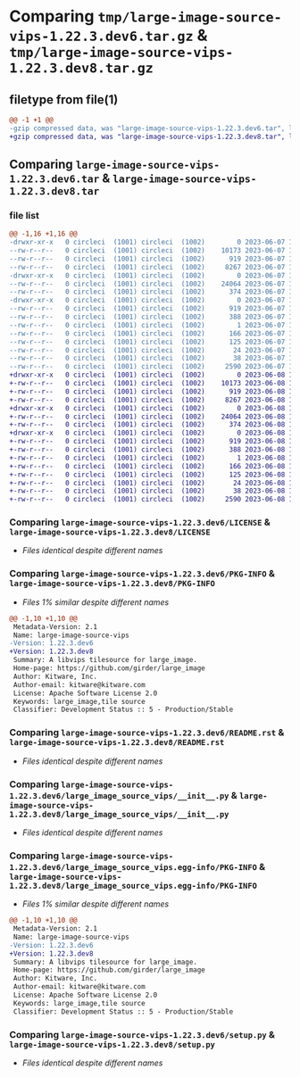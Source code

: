 # Comparing `tmp/large-image-source-vips-1.22.3.dev6.tar.gz` & `tmp/large-image-source-vips-1.22.3.dev8.tar.gz`

## filetype from file(1)

```diff
@@ -1 +1 @@
-gzip compressed data, was "large-image-source-vips-1.22.3.dev6.tar", last modified: Wed Jun  7 17:44:45 2023, max compression
+gzip compressed data, was "large-image-source-vips-1.22.3.dev8.tar", last modified: Thu Jun  8 12:53:04 2023, max compression
```

## Comparing `large-image-source-vips-1.22.3.dev6.tar` & `large-image-source-vips-1.22.3.dev8.tar`

### file list

```diff
@@ -1,16 +1,16 @@
-drwxr-xr-x   0 circleci  (1001) circleci  (1002)        0 2023-06-07 17:44:45.326861 large-image-source-vips-1.22.3.dev6/
--rw-r--r--   0 circleci  (1001) circleci  (1002)    10173 2023-06-07 17:44:45.000000 large-image-source-vips-1.22.3.dev6/LICENSE
--rw-r--r--   0 circleci  (1001) circleci  (1002)      919 2023-06-07 17:44:45.326861 large-image-source-vips-1.22.3.dev6/PKG-INFO
--rw-r--r--   0 circleci  (1001) circleci  (1002)     8267 2023-06-07 17:44:45.000000 large-image-source-vips-1.22.3.dev6/README.rst
-drwxr-xr-x   0 circleci  (1001) circleci  (1002)        0 2023-06-07 17:44:45.322861 large-image-source-vips-1.22.3.dev6/large_image_source_vips/
--rw-r--r--   0 circleci  (1001) circleci  (1002)    24064 2023-06-07 17:42:43.000000 large-image-source-vips-1.22.3.dev6/large_image_source_vips/__init__.py
--rw-r--r--   0 circleci  (1001) circleci  (1002)      374 2023-06-07 17:42:43.000000 large-image-source-vips-1.22.3.dev6/large_image_source_vips/girder_source.py
-drwxr-xr-x   0 circleci  (1001) circleci  (1002)        0 2023-06-07 17:44:45.326861 large-image-source-vips-1.22.3.dev6/large_image_source_vips.egg-info/
--rw-r--r--   0 circleci  (1001) circleci  (1002)      919 2023-06-07 17:44:45.000000 large-image-source-vips-1.22.3.dev6/large_image_source_vips.egg-info/PKG-INFO
--rw-r--r--   0 circleci  (1001) circleci  (1002)      388 2023-06-07 17:44:45.000000 large-image-source-vips-1.22.3.dev6/large_image_source_vips.egg-info/SOURCES.txt
--rw-r--r--   0 circleci  (1001) circleci  (1002)        1 2023-06-07 17:44:45.000000 large-image-source-vips-1.22.3.dev6/large_image_source_vips.egg-info/dependency_links.txt
--rw-r--r--   0 circleci  (1001) circleci  (1002)      166 2023-06-07 17:44:45.000000 large-image-source-vips-1.22.3.dev6/large_image_source_vips.egg-info/entry_points.txt
--rw-r--r--   0 circleci  (1001) circleci  (1002)      125 2023-06-07 17:44:45.000000 large-image-source-vips-1.22.3.dev6/large_image_source_vips.egg-info/requires.txt
--rw-r--r--   0 circleci  (1001) circleci  (1002)       24 2023-06-07 17:44:45.000000 large-image-source-vips-1.22.3.dev6/large_image_source_vips.egg-info/top_level.txt
--rw-r--r--   0 circleci  (1001) circleci  (1002)       38 2023-06-07 17:44:45.326861 large-image-source-vips-1.22.3.dev6/setup.cfg
--rw-r--r--   0 circleci  (1001) circleci  (1002)     2590 2023-06-07 17:42:43.000000 large-image-source-vips-1.22.3.dev6/setup.py
+drwxr-xr-x   0 circleci  (1001) circleci  (1002)        0 2023-06-08 12:53:04.588902 large-image-source-vips-1.22.3.dev8/
+-rw-r--r--   0 circleci  (1001) circleci  (1002)    10173 2023-06-08 12:53:04.000000 large-image-source-vips-1.22.3.dev8/LICENSE
+-rw-r--r--   0 circleci  (1001) circleci  (1002)      919 2023-06-08 12:53:04.588902 large-image-source-vips-1.22.3.dev8/PKG-INFO
+-rw-r--r--   0 circleci  (1001) circleci  (1002)     8267 2023-06-08 12:53:04.000000 large-image-source-vips-1.22.3.dev8/README.rst
+drwxr-xr-x   0 circleci  (1001) circleci  (1002)        0 2023-06-08 12:53:04.588902 large-image-source-vips-1.22.3.dev8/large_image_source_vips/
+-rw-r--r--   0 circleci  (1001) circleci  (1002)    24064 2023-06-08 12:51:10.000000 large-image-source-vips-1.22.3.dev8/large_image_source_vips/__init__.py
+-rw-r--r--   0 circleci  (1001) circleci  (1002)      374 2023-06-08 12:51:10.000000 large-image-source-vips-1.22.3.dev8/large_image_source_vips/girder_source.py
+drwxr-xr-x   0 circleci  (1001) circleci  (1002)        0 2023-06-08 12:53:04.588902 large-image-source-vips-1.22.3.dev8/large_image_source_vips.egg-info/
+-rw-r--r--   0 circleci  (1001) circleci  (1002)      919 2023-06-08 12:53:04.000000 large-image-source-vips-1.22.3.dev8/large_image_source_vips.egg-info/PKG-INFO
+-rw-r--r--   0 circleci  (1001) circleci  (1002)      388 2023-06-08 12:53:04.000000 large-image-source-vips-1.22.3.dev8/large_image_source_vips.egg-info/SOURCES.txt
+-rw-r--r--   0 circleci  (1001) circleci  (1002)        1 2023-06-08 12:53:04.000000 large-image-source-vips-1.22.3.dev8/large_image_source_vips.egg-info/dependency_links.txt
+-rw-r--r--   0 circleci  (1001) circleci  (1002)      166 2023-06-08 12:53:04.000000 large-image-source-vips-1.22.3.dev8/large_image_source_vips.egg-info/entry_points.txt
+-rw-r--r--   0 circleci  (1001) circleci  (1002)      125 2023-06-08 12:53:04.000000 large-image-source-vips-1.22.3.dev8/large_image_source_vips.egg-info/requires.txt
+-rw-r--r--   0 circleci  (1001) circleci  (1002)       24 2023-06-08 12:53:04.000000 large-image-source-vips-1.22.3.dev8/large_image_source_vips.egg-info/top_level.txt
+-rw-r--r--   0 circleci  (1001) circleci  (1002)       38 2023-06-08 12:53:04.588902 large-image-source-vips-1.22.3.dev8/setup.cfg
+-rw-r--r--   0 circleci  (1001) circleci  (1002)     2590 2023-06-08 12:51:10.000000 large-image-source-vips-1.22.3.dev8/setup.py
```

### Comparing `large-image-source-vips-1.22.3.dev6/LICENSE` & `large-image-source-vips-1.22.3.dev8/LICENSE`

 * *Files identical despite different names*

### Comparing `large-image-source-vips-1.22.3.dev6/PKG-INFO` & `large-image-source-vips-1.22.3.dev8/PKG-INFO`

 * *Files 1% similar despite different names*

```diff
@@ -1,10 +1,10 @@
 Metadata-Version: 2.1
 Name: large-image-source-vips
-Version: 1.22.3.dev6
+Version: 1.22.3.dev8
 Summary: A libvips tilesource for large_image.
 Home-page: https://github.com/girder/large_image
 Author: Kitware, Inc.
 Author-email: kitware@kitware.com
 License: Apache Software License 2.0
 Keywords: large_image,tile source
 Classifier: Development Status :: 5 - Production/Stable
```

### Comparing `large-image-source-vips-1.22.3.dev6/README.rst` & `large-image-source-vips-1.22.3.dev8/README.rst`

 * *Files identical despite different names*

### Comparing `large-image-source-vips-1.22.3.dev6/large_image_source_vips/__init__.py` & `large-image-source-vips-1.22.3.dev8/large_image_source_vips/__init__.py`

 * *Files identical despite different names*

### Comparing `large-image-source-vips-1.22.3.dev6/large_image_source_vips.egg-info/PKG-INFO` & `large-image-source-vips-1.22.3.dev8/large_image_source_vips.egg-info/PKG-INFO`

 * *Files 1% similar despite different names*

```diff
@@ -1,10 +1,10 @@
 Metadata-Version: 2.1
 Name: large-image-source-vips
-Version: 1.22.3.dev6
+Version: 1.22.3.dev8
 Summary: A libvips tilesource for large_image.
 Home-page: https://github.com/girder/large_image
 Author: Kitware, Inc.
 Author-email: kitware@kitware.com
 License: Apache Software License 2.0
 Keywords: large_image,tile source
 Classifier: Development Status :: 5 - Production/Stable
```

### Comparing `large-image-source-vips-1.22.3.dev6/setup.py` & `large-image-source-vips-1.22.3.dev8/setup.py`

 * *Files identical despite different names*

